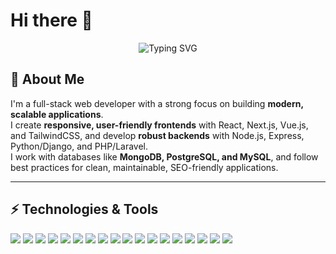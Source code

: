 # Hi there 👋

<p align="center">
  <img src="https://readme-typing-svg.demolab.com?font=Fira+Code&size=22&pause=1000&color=00F7FF&center=true&vCenter=true&width=650&lines=Full+Stack+Developer;React+|+Next.js+|+Vue.js+|+Node.js+|+PHP+|+Python+|" alt="Typing SVG" />
</p>

## 🚀 About Me
I'm a full-stack web developer with a strong focus on building **modern, scalable applications**.  
I create **responsive, user-friendly frontends** with React, Next.js, Vue.js, and TailwindCSS, and develop **robust backends** with Node.js, Express, Python/Django, and PHP/Laravel.  
I work with databases like **MongoDB, PostgreSQL, and MySQL**, and follow best practices for clean, maintainable, SEO-friendly applications.

---

## ⚡ Technologies & Tools
<p align="left">
  <!-- Frontend -->
  <img src="https://img.shields.io/badge/JavaScript-F7DF1E?style=for-the-badge&logo=javascript&logoColor=000" />
  <img src="https://img.shields.io/badge/TypeScript-3178C6?style=for-the-badge&logo=typescript&logoColor=fff" />
  <img src="https://img.shields.io/badge/React-20232A?style=for-the-badge&logo=react&logoColor=61DAFB" />
  <img src="https://img.shields.io/badge/Next.js-000000?style=for-the-badge&logo=next.js&logoColor=fff" />
  <img src="https://img.shields.io/badge/Vue.js-35495E?style=for-the-badge&logo=vue.js&logoColor=4FC08D" />
  <img src="https://img.shields.io/badge/HTML5-E34F26?style=for-the-badge&logo=html5&logoColor=fff" />
  <img src="https://img.shields.io/badge/CSS3-1572B6?style=for-the-badge&logo=css3&logoColor=fff" />
  
  <!-- Backend -->
  <img src="https://img.shields.io/badge/Node.js-339933?style=for-the-badge&logo=node.js&logoColor=fff" />
  <img src="https://img.shields.io/badge/Python-3776AB?style=for-the-badge&logo=python&logoColor=fff" />
  <img src="https://img.shields.io/badge/Django-092E20?style=for-the-badge&logo=django&logoColor=fff" />
  <img src="https://img.shields.io/badge/PHP-777BB4?style=for-the-badge&logo=php&logoColor=fff" />
  <img src="https://img.shields.io/badge/Laravel-FF2D20?style=for-the-badge&logo=laravel&logoColor=fff" />
  
  <!-- Database -->
  <img src="https://img.shields.io/badge/MongoDB-4EA94B?style=for-the-badge&logo=mongodb&logoColor=fff" />
  <img src="https://img.shields.io/badge/PostgreSQL-316192?style=for-the-badge&logo=postgresql&logoColor=fff" />
  <img src="https://img.shields.io/badge/MySQL-4479A1?style=for-the-badge&logo=mysql&logoColor=fff" />
  
  <!-- Tools -->
  <img src="https://img.shields.io/badge/Firebase-FFCA28?style=for-the-badge&logo=firebase&logoColor=000" />
  <img src="https://img.shields.io/badge/Git-F05032?style=for-the-badge&logo=git&logoColor=fff" />
  <img src="https://img.shields.io/badge/VS Code-0078D4?style=for-the-badge&logo=visualstudiocode&logoColor=fff" />
</p>
